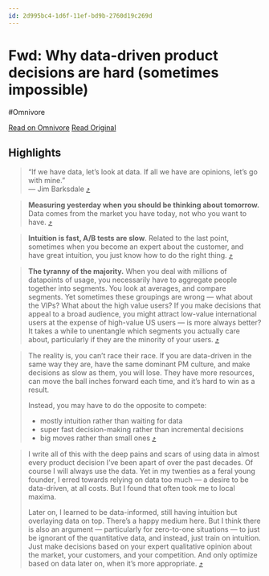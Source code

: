 ```yaml
---
id: 2d995bc4-1d6f-11ef-bd9b-2760d19c269d
---
```


# Fwd: Why data-driven product decisions are hard (sometimes impossible)
#Omnivore

[Read on Omnivore](https://omnivore.app/me/fwd-why-data-driven-product-decisions-are-hard-sometimes-impossi-18fc27c5b15)
[Read Original](https://andrewchen.substack.com/p/why-its-so-hard-to-be-data-driven?isFreemail=true&post_id=144811853&publication_id=2401262&r=1hfvyr&token=eyJ1c2VyX2lkIjo4OTc2MDkxNSwicG9zdF9pZCI6MTQ0ODExODUzLCJpYXQiOjE3MTY5MDkxNjAsImV4cCI6MTcxOTUwMTE2MCwiaXNzIjoicHViLTI0MDEyNjIiLCJzdWIiOiJwb3N0LXJlYWN0aW9uIn0.k2huAzLk9ZJUh9TRtXplAVdmqUIz41pd5oC4-vOw4ZQ&triedRedirect=true)

## Highlights

> “If we have data, let’s look at data. If all we have are opinions, let’s go with mine.”  
> — Jim Barksdale [⤴️](https://omnivore.app/me/fwd-why-data-driven-product-decisions-are-hard-sometimes-impossi-18fc27c5b15#5501ec8f-d7c1-4a0e-a8df-f65b3fa6a6f7)  

> **Measuring yesterday when you should be thinking about tomorrow.** Data comes from the market you have today, not who you want to have. [⤴️](https://omnivore.app/me/fwd-why-data-driven-product-decisions-are-hard-sometimes-impossi-18fc27c5b15#b08e52c2-87d7-48b4-a08b-59a4924ce0d9)  

> **Intuition is fast, A/B tests are slow**. Related to the last point, sometimes when you become an expert about the customer, and have great intuition, you just know how to do the right thing. [⤴️](https://omnivore.app/me/fwd-why-data-driven-product-decisions-are-hard-sometimes-impossi-18fc27c5b15#229fa201-7631-4017-8d94-d7f2322c34ab)  

> **The tyranny of the majority.** When you deal with millions of datapoints of usage, you necessarily have to aggregate people together into segments. You look at averages, and compare segments. Yet sometimes these groupings are wrong — what about the VIPs? What about the high value users? If you make decisions that appeal to a broad audience, you might attract low-value international users at the expense of high-value US users — is more always better? It takes a while to unentangle which segments you actually care about, particularly if they are the minority of your users. [⤴️](https://omnivore.app/me/fwd-why-data-driven-product-decisions-are-hard-sometimes-impossi-18fc27c5b15#cd035c0f-6d7c-483c-87d9-2bd6e3dac28b)  

> The reality is, you can’t race their race. If you are data-driven in the same way they are, have the same dominant PM culture, and make decisions as slow as them, you will lose. They have more resources, can move the ball inches forward each time, and it’s hard to win as a result.
> 
> Instead, you may have to do the opposite to compete:
> 
> * mostly intuition rather than waiting for data
> * super fast decision-making rather than incremental decisions
> * big moves rather than small ones [⤴️](https://omnivore.app/me/fwd-why-data-driven-product-decisions-are-hard-sometimes-impossi-18fc27c5b15#3a332d2f-518b-467a-8048-8120eb92f205)  

> I write all of this with the deep pains and scars of using data in almost every product decision I’ve been apart of over the past decades. Of course I will always use the data. Yet in my twenties as a feral young founder, I erred towards relying on data too much — a desire to be data-driven, at all costs. But I found that often took me to local maxima.
> 
> Later on, I learned to be data-informed, still having intuition but overlaying data on top. There’s a happy medium here. But I think there is also an argument — particularly for zero-to-one situations — to just be ignorant of the quantitative data, and instead, just train on intuition. Just make decisions based on your expert qualitative opinion about the market, your customers, and your competition. And only optimize based on data later on, when it’s more appropriate. [⤴️](https://omnivore.app/me/fwd-why-data-driven-product-decisions-are-hard-sometimes-impossi-18fc27c5b15#ee082898-c57c-45c4-ad5c-72438179dc29)  

